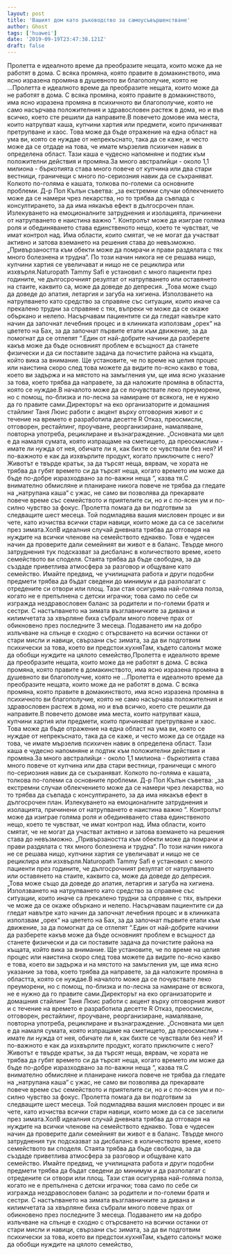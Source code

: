 ```yaml
---
layout: post
title: 'Вашият дом като ръководство за самоусъвършенстване'
author: Ghost
tags: ['huawei']
date: '2019-09-19T23:47:38.121Z'
draft: false
---
```


Пролетта е идеалното време да преобразите нещата, които може да не работят в дома. С всяка промяна, която правите в домакинството, има ясно изразена промяна в душевното ви благополучие, която не ...Пролетта е идеалното време да преобразите нещата, които може да не работят в дома. С всяка промяна, която правите в домакинството, има ясно изразена промяна в психичното ви благополучие, която не само насърчава положителния и здравословен растеж в дома, но и във всичко, което сте решили да направите.В повечето домове има места, които натрупват каша, купчини хартия или предмети, които причиняват претрупване и хаос. Това може да бъде отражение на една област на ума ви, която се нуждае от непрекъснато, така да се каже, и често може да се отдаде на това, че имате мързелив психичен навик в определена област. Тази каша е чудесно напомняне и подтик към положителни действия и промяна.За много австралийци - около 1,1 милиона - бъркотията става много повече от купчина или два стари вестници, граничещи с много по-сериозния навик да се съхраняват. Колкото по-голяма е кашата, толкова по-големи са основните проблеми. Д-р Пол Кълън съветва: „за екстремни случаи облекчението може да се намери чрез лекарства, но то трябва да съвпада с консултирането, за да има някакъв ефект в дългосрочен план. Излекуването на емоционалните затруднения и изолацията, причинени от натрупването е наистина важно ”. Контролът може да изиграе голяма роля и обединяването става единственото нещо, което те чувстват, че имат контрол над. Има области, които смятат, че не могат да участват активно и затова вземането на решения става до невъзможно. „Привързаността към обекти може да помрачи и прави раздялата с тях много болезнена и трудна“. По този начин никога не се решава нищо, купчини хартия се увеличават и нищо не се рециклира или изхвърля.Naturopath Tammy Safi е установил с много пациенти през годините, че дългосрочният резултат от натрупването или оставянето на стаите, каквито са, може да доведе до депресия. „Това може също да доведе до апатия, летаргия и загуба на хигиена. Използването на натрупването като средство за справяне със ситуации, които иначе са прекалено трудни за справяне с тях, въпреки че може да се окаже объркано и нелепо. Насърчавам пациентите си да гледат навътре като начин да започнат лечебния процес и в клиниката използвам „орех“ на цветето на Бах, за да започнат първите етапи към движение, за да помогнат да се отлепят “.Един от най-добрите начини да разберете какъв може да бъде основният проблем е всъщност да станете физически и да си поставите задача да почистите района на къщата, който вика за внимание. Ще установите, че по време на целия процес или наистина скоро след това можете да видите по-ясно какво е това, което ви задържа и на мястото на замъгления ум, ще има ясно указание за това, което трябва да направете, за да наложите промяна в областта, която се нуждае.В началото може да се почувствате леко преуморени, но с помощ, по-близка и по-лесна за намиране от всякога, не е нужно да го правите сами.Директорът на еко организаторите и домашния стайлинг Таня Люис работи с акцент върху отговорния живот и с течение на времето е разработила десетте R Отказ, преосмисли, отговорен, рестайлинг, проучване, реорганизиране, намаляване, повторна употреба, рециклиране и възнаграждение. „Основната ми цел е да намаля сумата, която изпращаме на сметището, да преосмислим - имате ли нужда от нея, обичате ли я, как бихте се чувствали без нея? И по-важното е как да изхвърлите продукт, когато приключите с него? Животът е твърде кратък, за да търсят неща, вярвам, че хората не трябва да губят времето си да търсят неща, когато времето им може да бъде по-добре изразходвано за по-важни неща “, казва тя.С внимателно обмисляне и планиране никога повече не трябва да гледате на „натрупана каша“ с ужас, не само ви позволява да прекарвате повече време със семейството и приятелите си, но и с по-ясен ум и по-силно чувство за фокус. Пролетта помага да ви подготвим за следващите шест месеца. Той подмладява вашия мисловен процес и ви чете, като изчиства всички стари навици, които може да са се заселили през зимата.ХолВ идеалния случай дневната трябва да отговаря на нуждите на всички членове на семейството еднакво. Това е чудесен начин да проверите дали семейният ви живот е в баланс. Твърде много затруднения тук подсказват за дисбаланс в количеството време, което семейството ви споделя. Стаята трябва да бъде свободна, за да създаде приветлива атмосфера за разговор и общуване като семейство. Имайте предвид, че училищната работа и други подобни предмети трябва да бъдат сведени до минимум и да разполагат с отредените си отвори или площ. Тази стая осигурява най-голяма полза, когато не е препълнена с детски играчки; това само по себе си изгражда нездравословен баланс за родители и по-големи братя и сестри. С настъпването на зимата възглавничките за дивана и килимчетата за хвърляне биха събрали много повече прах от обикновено през последните 3 месеца. Подаването им на добро излъчване на слънце е сходно с отърсването на всички останки от стари мисли и навици, свързани със зимата, за да ви подготвим психически за това, което ви предстои.кухняТам, където салонът може да обобщи нуждите на цялото семейство,Пролетта е идеалното време да преобразите нещата, които може да не работят в дома. С всяка промяна, която правите в домакинството, има ясно изразена промяна в душевното ви благополучие, която не ...Пролетта е идеалното време да преобразите нещата, които може да не работят в дома. С всяка промяна, която правите в домакинството, има ясно изразена промяна в психичното ви благополучие, която не само насърчава положителния и здравословен растеж в дома, но и във всичко, което сте решили да направите.В повечето домове има места, които натрупват каша, купчини хартия или предмети, които причиняват претрупване и хаос. Това може да бъде отражение на една област на ума ви, която се нуждае от непрекъснато, така да се каже, и често може да се отдаде на това, че имате мързелив психичен навик в определена област. Тази каша е чудесно напомняне и подтик към положителни действия и промяна.За много австралийци - около 1,1 милиона - бъркотията става много повече от купчина или два стари вестници, граничещи с много по-сериозния навик да се съхраняват. Колкото по-голяма е кашата, толкова по-големи са основните проблеми. Д-р Пол Кълън съветва: „за екстремни случаи облекчението може да се намери чрез лекарства, но то трябва да съвпада с консултирането, за да има някакъв ефект в дългосрочен план. Излекуването на емоционалните затруднения и изолацията, причинени от натрупването е наистина важно ”. Контролът може да изиграе голяма роля и обединяването става единственото нещо, което те чувстват, че имат контрол над. Има области, които смятат, че не могат да участват активно и затова вземането на решения става до невъзможно. „Привързаността към обекти може да помрачи и прави раздялата с тях много болезнена и трудна“. По този начин никога не се решава нищо, купчини хартия се увеличават и нищо не се рециклира или изхвърля.Naturopath Tammy Safi е установил с много пациенти през годините, че дългосрочният резултат от натрупването или оставянето на стаите, каквито са, може да доведе до депресия. „Това може също да доведе до апатия, летаргия и загуба на хигиена. Използването на натрупването като средство за справяне със ситуации, които иначе са прекалено трудни за справяне с тях, въпреки че може да се окаже объркано и нелепо. Насърчавам пациентите си да гледат навътре като начин да започнат лечебния процес и в клиниката използвам „орех“ на цветето на Бах, за да започнат първите етапи към движение, за да помогнат да се отлепят “.Един от най-добрите начини да разберете какъв може да бъде основният проблем е всъщност да станете физически и да си поставите задача да почистите района на къщата, който вика за внимание. Ще установите, че по време на целия процес или наистина скоро след това можете да видите по-ясно какво е това, което ви задържа и на мястото на замъгления ум, ще има ясно указание за това, което трябва да направете, за да наложите промяна в областта, която се нуждае.В началото може да се почувствате леко преуморени, но с помощ, по-близка и по-лесна за намиране от всякога, не е нужно да го правите сами.Директорът на еко организаторите и домашния стайлинг Таня Люис работи с акцент върху отговорния живот и с течение на времето е разработила десетте R Отказ, преосмисли, отговорен, рестайлинг, проучване, реорганизиране, намаляване, повторна употреба, рециклиране и възнаграждение. „Основната ми цел е да намаля сумата, която изпращаме на сметището, да преосмислим - имате ли нужда от нея, обичате ли я, как бихте се чувствали без нея? И по-важното е как да изхвърлите продукт, когато приключите с него? Животът е твърде кратък, за да търсят неща, вярвам, че хората не трябва да губят времето си да търсят неща, когато времето им може да бъде по-добре изразходвано за по-важни неща “, казва тя.С внимателно обмисляне и планиране никога повече не трябва да гледате на „натрупана каша“ с ужас, не само ви позволява да прекарвате повече време със семейството и приятелите си, но и с по-ясен ум и по-силно чувство за фокус. Пролетта помага да ви подготвим за следващите шест месеца. Той подмладява вашия мисловен процес и ви чете, като изчиства всички стари навици, които може да са се заселили през зимата.ХолВ идеалния случай дневната трябва да отговаря на нуждите на всички членове на семейството еднакво. Това е чудесен начин да проверите дали семейният ви живот е в баланс. Твърде много затруднения тук подсказват за дисбаланс в количеството време, което семейството ви споделя. Стаята трябва да бъде свободна, за да създаде приветлива атмосфера за разговор и общуване като семейство. Имайте предвид, че училищната работа и други подобни предмети трябва да бъдат сведени до минимум и да разполагат с отредените си отвори или площ. Тази стая осигурява най-голяма полза, когато не е препълнена с детски играчки; това само по себе си изгражда нездравословен баланс за родители и по-големи братя и сестри. С настъпването на зимата възглавничките за дивана и килимчетата за хвърляне биха събрали много повече прах от обикновено през последните 3 месеца. Подаването им на добро излъчване на слънце е сходно с отърсването на всички останки от стари мисли и навици, свързани със зимата, за да ви подготвим психически за това, което ви предстои.кухняТам, където салонът може да обобщи нуждите на цялото семейство,
